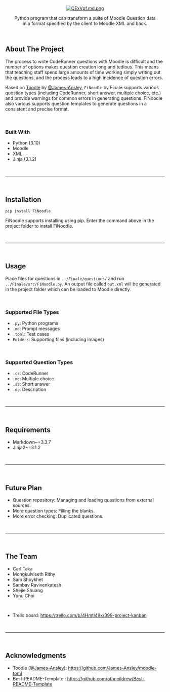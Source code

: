 <!-- TITLE -->
<br />
<div align="center">
  <a href="https://github.com/github_username/repo_name">
    <a href="https://freeimage.host/i/QExVpf"><img src="https://iili.io/QExVpf.md.png" alt="QExVpf.md.png" border="0"></a>
  </a>

  <p align="center">
    Python program that can transform a suite of Moodle Question data 
    <br>
    in a format specified by the client to Moodle XML and back.
  </p>
</div>

<br>

<!-- ABOUT THE PROJECT -->
## About The Project
The process to write CodeRunner questions with Moodle is difficult and the number of options makes question creation long and tedious. This means that teaching staff spend large amounts of time working simply writing out the questions, and the process leads to a high incidence of question errors.

Based on <a href="https://github.com/James-Ansley/moodle-toml">Toodle</a> by <a href="https://github.com/James-Ansley">@James-Ansley</a>, `FiNoodle` by Finale supports various question types (including CodeRunner, short answer, multiple choice, etc.) and provide warnings for common errors in generating questions. FiNoodle also various supports question templates to generate questions in a consistent and precise format.

<br>

<!-- BUILT WITH -->
### Built With

* Python (3.10)
* Moodle
* XML
* Jinja (3.1.2)

<br>
<hr>
<br>

<!-- INSTALLATION -->
## Installation
```
pip install FiNoodle
```
FiNoodle supports installing using pip. Enter the command above in the project folder to install FiNoodle.

<br>
<hr>
<br>

<!-- USAGE -->
## Usage
Place files for questions in `../Finale/questions/` and run `../Finale/src/FiNoodle.py`. An output file called `out.xml` will be generated in the project folder which can be loaded to Moodle directly.

<br>

### Supported File Types
* `.py`: Python programs
* `.md`: Prompt messages
* `.toml`: Test cases
* `Folders`: Supporting files (including images)

<br>

### Supported Question Types
* `.cr`: CodeRunner
* `.mc`: Multiple choice
* `.sa`: Short answer
* `.de`: Description

<br>
<hr>
<br>

<!-- REQUIREMENTS -->
## Requirements
* Markdown~=3.3.7
* Jinja2~=3.1.2

<br>
<hr>
<br>

<!-- FUTURE PLAN -->
## Future Plan
* Question repository: Managing and loading questions from external sources.
* More question types: Filling the blanks.
* More error checking: Duplicated questions.

<br>
<hr>
<br>

<!-- THE TEAM -->
## The Team
* Carl Taka
* Mongkulviseth Rithy
* Sam Shoykhet
* Sambav Ravivenkatesh
* Shejie Shuang
* Yunu Choi

<br>

* Trello board: https://trello.com/b/4HmtI49x/399-project-kanban

<br>
<hr>
<br>

<!-- ACKNOWLEDGMENTS -->
## Acknowledgments
* Toodle (<a href="https://github.com/James-Ansley">@James-Ansley</a>): https://github.com/James-Ansley/moodle-toml
* Best-README-Template : https://github.com/othneildrew/Best-README-Template